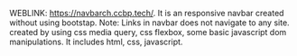 WEBLINK: https://navbarch.ccbp.tech/.
It is an responsive navbar created without using bootstap.
Note: Links in navbar does not navigate to any site.
created by using css media query, css flexbox, some basic javascript dom manipulations.
It includes html, css, javascript.
